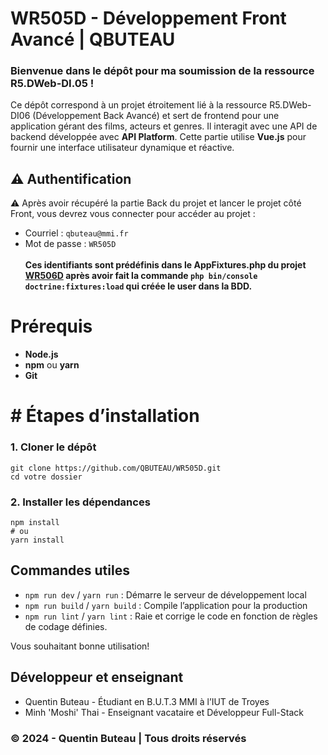 # WR505D - Développement Front Avancé | QBUTEAU

### Bienvenue dans le dépôt pour ma soumission de la ressource R5.DWeb-DI.05 !
Ce dépôt correspond à un projet étroitement lié à la ressource R5.DWeb-DI06 (Développement Back Avancé) et sert de frontend pour une application gérant des films, acteurs et genres. Il interagit avec une API de backend développée avec **API Platform**. Cette partie utilise **Vue.js** pour fournir une interface utilisateur dynamique et réactive.

## ⚠️ Authentification
⚠️ Après avoir récupéré la partie Back du projet et lancer le projet côté Front, vous devrez vous connecter pour accéder au projet :
- Courriel : `qbuteau@mmi.fr`
- Mot de passe : `WR505D`
<br><br>**Ces identifiants sont prédéfinis dans le AppFixtures.php du projet [WR506D](https://github.com/QBUTEAU/WR506D) après avoir fait la commande `php bin/console doctrine:fixtures:load` qui créée le user dans la BDD.**

# Prérequis
- **Node.js**
- **npm** ou **yarn**
- **Git**

# # Étapes d’installation
### 1. Cloner le dépôt
```
git clone https://github.com/QBUTEAU/WR505D.git
cd votre dossier
```

### 2. Installer les dépendances
```
npm install
# ou
yarn install
```

## Commandes utiles
- `npm run dev` / `yarn run` : Démarre le serveur de développement local
- `npm run build` / `yarn build` : Compile l’application pour la production
- `npm run lint` / `yarn lint` : Raie et corrige le code en fonction de règles de codage définies.


Vous souhaitant bonne utilisation!

## Développeur et enseignant
- Quentin Buteau - Étudiant en B.U.T.3 MMI à l’IUT de Troyes
- Minh 'Moshi' Thai - Enseignant vacataire et Développeur Full-Stack

### &copy; 2024 - Quentin Buteau | Tous droits réservés
